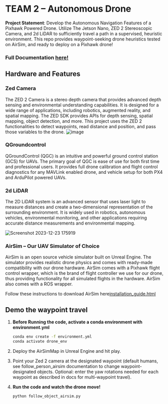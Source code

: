 
# TEAM 2 – Autonomous Drone
**Project Statement**: Develop the Autonomous Navigation Features of a Pixhawk Powered Drone. Utilize The Jetson Nano, ZED 2 Stereoscopic Camera, and 2d LiDAR to sufficiently travel a path in a supervised, heuristic environment. This repo provides waypoint-seeking drone heuristics tested on AirSim, and ready to deploy on a Pixhawk drone!

### Full Documentation [here!](https://slashback00.github.io/CS682_Autonomous_Drone/index.html)
## Hardware and Features

### Zed Camera
The ZED 2 Camera is a stereo depth camera that provides advanced depth sensing and environmental understanding capabilities. It is designed for a wide range of applications, including robotics, augmented reality, and spatial mapping. The ZED SDK provides APIs for depth sensing, spatial mapping, object detection, and more. This project uses the ZED 2 functionalities to detect waypoints, read distance and position, and pass those variables to the drone.
![image](https://github.com/slashback00/CS682_Autonomous_Drone/assets/69451310/0d4920f2-630b-4772-a035-44f4b59a34fb)

### QGroundcontrol
QGroundControl (QGC) is an intuitive and powerful ground control station (GCS) for UAVs. The primary goal of QGC is ease of use for both first time and professional users. It provides full drone calibration and flight control diagnostics for any MAVLink enabled drone, and vehicle setup for both PX4 and ArduPilot powered UAVs.


### 2d LiDAR
The 2D LiDAR system is an advanced sensor that uses laser light to measure distances and create a two-dimensional representation of the surrounding environment. It is widely used in robotics, autonomous vehicles, environmental monitoring, and other applications requiring accurate distance measurements and environmental mapping.

![Screenshot 2023-12-23 175919](https://github.com/slashback00/CS682_Autonomous_Drone/assets/69451310/d147c7f7-58e0-4dc4-ae2c-2c942b229a87)



### AirSim – Our UAV Simulator of Choice
AirSim is an open source vehicle simulator built on Unreal Engine. The simulator provides realistic drone physics and comes with ready-made compatibility with our drone hardware. AirSim comes with a Pixhawk flight control wrapper, which is the brand of flight controller we use for our drone, thus providing functionality for all simulated flights in the hardware. AirSim also comes with a ROS wrapper.

Follow these instructions to download AirSim here[installation_guide.html](https://slashback00.github.io/CS682_Autonomous_Drone/installation_guide.html)

## Demo the waypoint travel

1. **Before Running the code, activate a conda environment with environment.yml**

    ```bash
    conda env create -f environment.yml
    conda activate drone_env
    ```

2. Deploy the AirSimMap in Unreal Engine and hit play.

3. Point your Zed 2 camera at the designated waypoint (default humans, see follow_person_airsim documentation to change waypoint-designated objects. Optional: enter the yaw rotations needed for each waypoint as described in docs for multi-waypoint travel).

4. **Run the code and watch the drone move!**

    ```bash
    python follow_object_airsim.py
    ```
